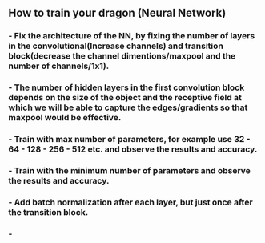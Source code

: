 ## How to train your dragon (Neural Network)
### - Fix the architecture of the NN, by fixing the number of layers in the convolutional(Increase channels) and transition block(decrease the channel dimentions/maxpool and the number of channels/1x1).
### - The number of hidden layers in the first convolution block depends on the size of the object and the receptive field at which we will be able to capture the edges/gradients so that maxpool would be effective.
### - Train with max number of parameters, for example use 32 - 64 - 128 - 256 - 512 etc. and observe the results and accuracy.
### - Train with the minimum number of parameters and observe the results and accuracy.
### - Add batch normalization after each layer, but just once after the transition block.
### - 
